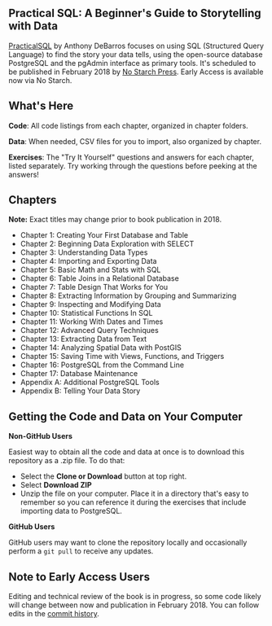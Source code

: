 ## Practical SQL: A Beginner's Guide to Storytelling with Data

[PracticalSQL](https://www.nostarch.com/practicalSQL) by Anthony DeBarros focuses on using SQL (Structured Query Language) to find the story your data tells, using the open-source database PostgreSQL and the pgAdmin interface as primary tools. It's scheduled to be published in February 2018 by [No Starch Press](https://www.nostarch.com). Early Access is available now via No Starch.

## What's Here

**Code**: All code listings from each chapter, organized in chapter folders.

**Data**: When needed, CSV files for you to import, also organized by chapter.

**Exercises**: The "Try It Yourself" questions and answers for each chapter, listed separately. Try working through the questions before peeking at the answers!


## Chapters

**Note:** Exact titles may change prior to book publication in 2018.

* Chapter 1: Creating Your First Database and Table
* Chapter 2: Beginning Data Exploration with SELECT
* Chapter 3: Understanding Data Types
* Chapter 4: Importing and Exporting Data
* Chapter 5: Basic Math and Stats with SQL
* Chapter 6: Table Joins in a Relational Database
* Chapter 7: Table Design That Works for You
* Chapter 8: Extracting Information by Grouping and Summarizing
* Chapter 9: Inspecting and Modifying Data
* Chapter 10: Statistical Functions In SQL
* Chapter 11: Working With Dates and Times
* Chapter 12: Advanced Query Techniques
* Chapter 13: Extracting Data from Text
* Chapter 14: Analyzing Spatial Data with PostGIS
* Chapter 15: Saving Time with Views, Functions, and Triggers
* Chapter 16: PostgreSQL from the Command Line
* Chapter 17: Database Maintenance
* Appendix A: Additional PostgreSQL Tools
* Appendix B: Telling Your Data Story


## Getting the Code and Data on Your Computer

**Non-GitHub Users**

Easiest way to obtain all the code and data at once is to download this repository as a .zip file. To do that:

* Select the **Clone or Download** button at top right.
* Select **Download ZIP**
* Unzip the file on your computer. Place it in a directory that's easy to remember so you can reference it during the exercises that include importing data to PostgreSQL.

**GitHub Users**

GitHub users may want to clone the repository locally and occasionally perform a `git pull` to receive any updates.

## Note to Early Access Users

Editing and technical review of the book is in progress, so some code likely will change between now and publication in February 2018. You can follow edits in the [commit history](https://github.com/anthonydb/practical-sql/commits/master).


